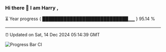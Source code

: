 ### Hi there 👋 I am Harry , 

⏳ Year progress { ████████████████████████████▁▁ } 95.14 %

---

⏰ Updated on Sat, 14 Dec 2024 05:14:39 GMT

![Progress Bar CI](https://github.com/duykhang68/duykhang68/workflows/Progress%20Bar%20CI/badge.svg)
